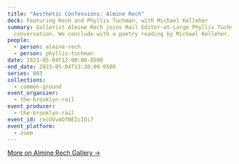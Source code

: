 ```yaml
---
title: "Aesthetic Confessions: Almine Rech"
deck: Featuring Rech and Phyllis Tuchman, with Michael Kelleher
summary: Gallerist Almine Rech joins Rail Editor-at-Large Phyllis Tuchman for a
  conversation. We conclude with a poetry reading by Michael Kelleher.
people:
  - person: almine-rech
  - person: phyllis-tuchman
date: 2023-05-04T12:00:00-0500
end_date: 2023-05-04T13:30:00-0500
series: 803
collections:
  - common-ground
event_organizer:
  - the-brooklyn-rail
event_producer:
  - the-brooklyn-rail
event_id: recUVv4OfNEIcIOi7
event_platform:
  - zoom
---
```

[M﻿ore on Almine Rech Gallery →](https://www.alminerech.com/)